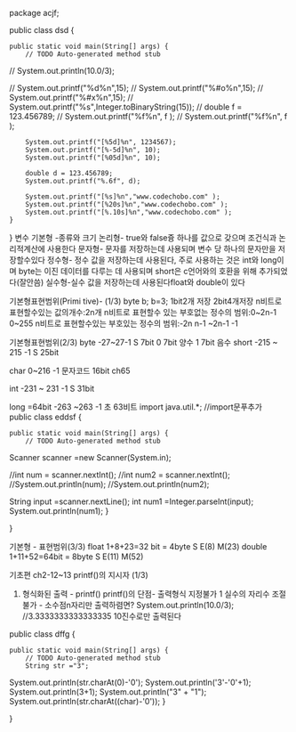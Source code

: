 package acjf;

public class dsd {

	public static void main(String[] args) {
		// TODO Auto-generated method stub
//		System.out.println(10.0/3);
		
//		System.out.printf("%d%n",15);
//		System.out.printf("%#o%n",15);
//		System.out.printf("%#x%n",15);
//		System.out.printf("%s",Integer.toBinaryString(15));
//	double f = 123.456789;
//	System.out.printf("%f%n", f );
//	System.out.printf("%f%n", f );
		
		
		System.out.printf("[%5d]%n", 1234567);
		System.out.printf("[%-5d]%n", 10);
		System.out.printf("[%05d]%n", 10);
		
		double d = 123.456789;
		System.out.printf("%.6f", d);
		
		System.out.printf("[%s]%n","www.codechobo.com" );
		System.out.printf("[%20s]%n","www.codechobo.com" );
		System.out.printf("[%.10s]%n","www.codechobo.com" );
	}

}
변수
기본형 -종류와 크기
논리형- true와 false즁 하나를 값으로 갖으며 조건식과 논리적계산에 사용한다 
문자형- 문자를 저장하는데 사용되며 변수 당 하나의 문자만을 저장할수있다
정수형- 정수 값을 저장하는데 사용된다, 주로 사용하는 것은 int와 Iong이며
byte는 이진 데이터를 다루는 데 사용되며
short은 c언어와의 호환을 위해 추가되었다(잘안씀)
실수형-실수 값을 저장하는데 사용된다float와 double이 있다

기본형표현범위(Primi tive)- (1/3)
byte b; 
      b=3;
1bit2개 저장 2bit4개저장
n비트로 표현할수있는 값의개수:2n개
 n비트로 표현할수 있는 부호없는 정수의 범위:0~2n-1 0~255
n비트로 표현할수있는 부호있는 정수의 범위:-2n n-1 ~2n-1 -1


기본형표현범위(2/3)
byte -27~27-1
S 7bit      0 7bit 양수
	  1  7bit 음수
short -215 ~ 215 -1
S 25bit

char 0~216 -1		문자코드
16bit			ch65

int -231 ~ 231 -1
S	31bit

long =64bit -263 ~263 -1
초 63비트 import java.util.*; //import문푸추가					
public class eddsf {

	public static void main(String[] args) {
		// TODO Auto-generated method stub
Scanner scanner =new Scanner(System.in);

//int num = scanner.nextInt();
//int num2 = scanner.nextInt();
//System.out.println(num);
//System.out.println(num2);

String input =scanner.nextLine();
int num1 =Integer.parseInt(input);
System.out.println(num1);
	}

}

기본형 - 표현범위(3/3)
float 1+8+23=32 bit = 4byte
S E(8) M(23)
double 1+11+52=64bit = 8byte
S E(11) M(52)


기초편 ch2-12~13
printf()의 지시자 (1/3)
1. 형식화된 출력 - printf()
printf()의 단점- 출력형식 지정불가
1 실수의 자리수 조절불가 - 소수점n자리만 출력하렴면?
System.out.println(10.0/3); //3.3333333333333335
10진수로만 출력된다



public class dffg {

	public static void main(String[] args) {
		// TODO Auto-generated method stub
		String str ="3";
System.out.println(str.charAt(0)-'0');
System.out.println('3'-'0'+1);
System.out.println(3+1);
System.out.println("3" + "1");
System.out.println(str.charAt((char)-'0'));
	}

}

